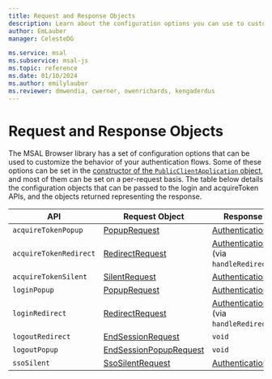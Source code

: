 ```yaml
---
title: Request and Response Objects
description: Learn about the configuration options you can use to customize authentication flows
author: EmLauber
manager: CelesteDG

ms.service: msal
ms.subservice: msal-js
ms.topic: reference
ms.date: 01/10/2024
ms.author: emilylauber
ms.reviewer: dmwendia, cwerner, owenrichards, kengaderdus
---
```


# Request and Response Objects

The MSAL Browser library has a set of configuration options that can be used to customize the behavior of your authentication flows. Some of these options can be set in the [constructor of the `PublicClientApplication` object](./configuration.md), and most of them can be set on a per-request basis. The table below details the configuration objects that can be passed to the login and acquireToken APIs, and the objects returned representing the response.

| API | Request Object | Response Object |
|-----|----------------|-----------------|
| `acquireTokenPopup` | [PopupRequest](https://azuread.github.io/microsoft-authentication-library-for-js/ref/modules/_azure_msal_browser.html#popuprequest) | [AuthenticationResult](https://azuread.github.io/microsoft-authentication-library-for-js/ref/modules/_azure_msal_browser.html#authenticationresult) |
| `acquireTokenRedirect` | [RedirectRequest](https://azuread.github.io/microsoft-authentication-library-for-js/ref/modules/_azure_msal_browser.html#redirectrequest) | [AuthenticationResult](https://azuread.github.io/microsoft-authentication-library-for-js/ref/modules/_azure_msal_browser.html#authenticationresult) (via `handleRedirectPromise`) |
| `acquireTokenSilent` | [SilentRequest](https://azuread.github.io/microsoft-authentication-library-for-js/ref/modules/_azure_msal_browser.html#silentrequest) | [AuthenticationResult](https://azuread.github.io/microsoft-authentication-library-for-js/ref/modules/_azure_msal_browser.html#authenticationresult) |
| `loginPopup` | [PopupRequest](https://azuread.github.io/microsoft-authentication-library-for-js/ref/modules/_azure_msal_browser.html#popuprequest) | [AuthenticationResult](https://azuread.github.io/microsoft-authentication-library-for-js/ref/modules/_azure_msal_browser.html#authenticationresult) |
| `loginRedirect` | [RedirectRequest](https://azuread.github.io/microsoft-authentication-library-for-js/ref/modules/_azure_msal_browser.html#redirectrequest) | [AuthenticationResult](https://azuread.github.io/microsoft-authentication-library-for-js/ref/modules/_azure_msal_browser.html#authenticationresult) (via `handleRedirectPromise`) |
| `logoutRedirect` | [EndSessionRequest](https://azuread.github.io/microsoft-authentication-library-for-js/ref/modules/_azure_msal_browser.html#endsessionrequest) | `void` |
| `logoutPopup` | [EndSessionPopupRequest](https://azuread.github.io/microsoft-authentication-library-for-js/ref/modules/_azure_msal_browser.html#endsessionpopuprequest) | `void` |
| `ssoSilent` | [SsoSilentRequest](https://azuread.github.io/microsoft-authentication-library-for-js/ref/modules/_azure_msal_browser.html#ssosilentrequest) | [AuthenticationResult](https://azuread.github.io/microsoft-authentication-library-for-js/ref/modules/_azure_msal_browser.html#authenticationresult) |
